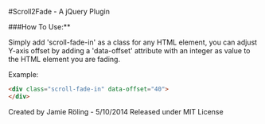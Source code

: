 #Scroll2Fade - A jQuery Plugin

###How To Use:**

Simply add 'scroll-fade-in' as a class for any HTML element, you can adjust Y-axis offset by adding a 'data-offset' attribute with an integer as value to the HTML element you are fading.

Example:

```html
<div class="scroll-fade-in" data-offset="40">
</div>
```


Created by Jamie Röling - 5/10/2014 
Released under MIT License